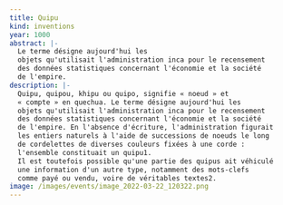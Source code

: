 ```yaml
---
title: Quipu
kind: inventions
year: 1000
abstract: |-
  Le terme désigne aujourd'hui les
  objets qu'utilisait l'administration inca pour le recensement
  des données statistiques concernant l'économie et la société
  de l'empire.
description: |-
  Quipu, quipou, khipu ou quipo, signifie « noeud » et
  « compte » en quechua. Le terme désigne aujourd'hui les
  objets qu'utilisait l'administration inca pour le recensement
  des données statistiques concernant l'économie et la société
  de l'empire. En l'absence d'écriture, l'administration figurait
  les entiers naturels à l'aide de successions de noeuds le long
  de cordelettes de diverses couleurs fixées à une corde :
  l'ensemble constituait un quipu1.
  Il est toutefois possible qu'une partie des quipus ait véhiculé
  une information d'un autre type, notamment des mots-clefs
  comme payé ou vendu, voire de véritables textes2.
image: /images/events/image_2022-03-22_120322.png
---
```

